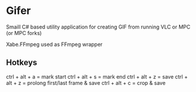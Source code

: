 # Gifer
Smaill C# based utility application for creating GIF from running VLC or MPC (or MPC forks) 

Xabe.FFmpeg used as FFmpeg wrapper 

## Hotkeys
ctrl + alt + a = mark start
ctrl + alt + s = mark end
ctrl + alt + z = save
ctrl + alt + z = prolong first/last frame & save
ctrl + alt + c = crop & save
